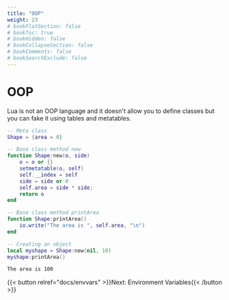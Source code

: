 ```yaml
---
title: "OOP"
weight: 23
# bookFlatSection: false
# bookToc: true
# bookHidden: false
# bookCollapseSection: false
# bookComments: false
# bookSearchExclude: false
---
```


# OOP

Lua is not an OOP language and it doesn't allow you to define classes but you can fake it using tables and metatables.

```lua
-- Meta class
Shape = {area = 0}

-- Base class method new
function Shape:new(o, side)
    o = o or {}
    setmetatable(o, self)
    self.__index = self
    side = side or 0
    self.area = side * side;
    return o
end

-- Base class method printArea
function Shape:printArea()
    io.write("The area is ", self.area, "\n")
end

-- Creating an object
local myshape = Shape:new(nil, 10)
myshape:printArea()
```

```txt {.output}
The area is 100
```

{{< button relref="docs/envvars" >}}Next: Environment Variables{{< /button >}}
